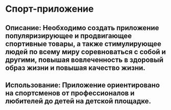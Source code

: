 # Спорт-приложение
## Описание: Необходимо создать приложение популяризирующее и продвигающее спортивные товары, а также стимулирующее людей по всему миру соревноваться с собой и другими, повышая вовлеченность в здоровый образ жизни и повышая качество жизни. 
## Использование: Приложение ориентировано на спортсменов от профессионалов и любителей до детей на детской площадке.
